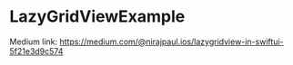 # LazyGridViewExample

Medium link: https://medium.com/@nirajpaul.ios/lazygridview-in-swiftui-5f21e3d9c574
